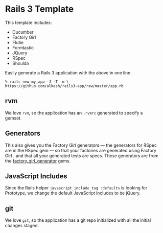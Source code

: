 Rails 3 Template
================

This template includes:

* Cucumber
* Factory Girl
* Flutie
* Formtastic
* JQuery
* RSpec
* Shoulda

Easily generate a Rails 3 application with the above in one line:

    % rails new my_app -J -T -m \
    https://github.com/alkesh/rails3-app/raw/master/app.rb

rvm
---

We love `rvm`, so the application has an `.rvmrc` generated to specify a gemset.

Generators
----------

This also gives you the Factory Girl generators &mdash; the
generators for RSpec are in the RSpec gem &mdash; so that your factories
are generated using Factory Girl , and that all your generated
tests are specs. These generators are from the
[factory_girl_generator](http://github.com/leshill/factory_girl_generator) gems.

JavaScript Includes
-------------------

Since the Rails helper `javascript_include_tag :defaults` is looking for
Prototype, we change the default JavaScript includes to be jQuery.

git
---

We love `git`, so the application has a git repo initialized with all the initial changes staged.
